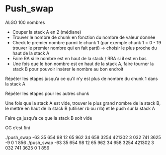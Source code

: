 # Push_swap


ALGO 100 nombres

- Couper la stack A en 2 (médiane)
- Trouver le nombre de chunk en fonction du nombre de valeur donnée
- Check le premier nombre parmi le chunk 1 (par exemple chunk 1 = 0 - 19 trouver le premier nombre qui en fait parti) -> choisir le plus proche du haut de la stack A
- Faire RA si le nombre est en haut de la stack / RRA si il est en bas
- Une fois que le bon nombre est en haut de la stack A, faire tourner la stack B pour pouvoir insérer le nombre au bon endroit 


Répéter les étapes jusqu’a ce qu’il n’y est plus de nombre du chunk 1 dans la  stack A


Répéter les étapes pour les autres chunk

Une fois que la stack A est vide, trouver le plus grand nombre de la stack B, le mettre en haut de la stack B (utiliser rb ou rrb) et le push sur la stack A 

Faire ça jusqu’a ce que la stack B soit vide 

GG c’est fini



./push_swap -63 35 654 98 12 65 962 34 658 3254 421302 3 032 741 3625 -9 0 1 856
./push_swap -63 35 654 98 12 65 962 34 658 3254 421302 3 032 741 3625  0 1 856 